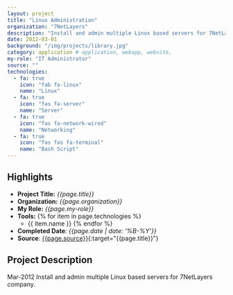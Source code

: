 ```yaml
---
layout: project
title: "Linux Administration"
organization: "7NetLayers"
description: "Install and admin multiple Linux based servers for 7NetLayers company."
date: 2012-03-01
background: "/img/projects/library.jpg"
category: application # application, webapp, website,
my-role: "IT Administrator"
source: ""
technologies:
  - fa: true
    icon: "fab fa-linux"
    name: "Linux"
  - fa: true
    icon: "fas fa-server"
    name: "Server"
  - fa: true
    icon: "fas fa-network-wired"
    name: "Networking"
  - fa: true
    icon: "fas fas fa-terminal"
    name: "Bash Script"
---
```

<style>
  ul p {
  margin-bottom: 2px;
  margin-top: 2px;
}
</style>
## Highlights

- **Project Title:** _{{page.title}}_
- **Organization:** _{{page.organization}}_
- **My Role:** _{{page.my-role}}_
- **Tools:** 
  {% for item in page.technologies %}
    - {{ item.name }}
  {% endfor %}
- **Completed Date**: _{{page.date  | date: '%B-%Y'}}_
- **Source**: [{{page.source}}]({{page.source}}){:target="{{page.title}}"}

## Project Description

Mar-2012 Install and admin multiple Linux based servers for 7NetLayers company.

